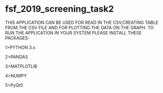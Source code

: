 # fsf_2019_screening_task2

THIS APPLICATION CAN BE USED FOR READ IN THE CSV,CREATING TABLE FROM THE CSV FILE AND  FOR PLOTTING THE DATA ON THE GRAPH.
TO RUN THE APPLICATION IN YOUR SYSTEM PLEASE INSTALL THESE PACKAGES-

1>PYTHON 3.x

2>PANDAS

3>MATPLOTLIB

4>NUMPY

5>PyQt5
